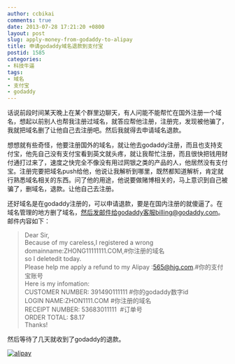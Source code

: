 ```yaml
---
author: ccbikai
comments: true
date: 2013-07-28 17:21:20 +0800
layout: post
slug: apply-money-from-godaddy-to-alipay
title: 申请godaddy域名退款到支付宝
postid: 1585
categories:
- 科技牛逼
tags:
- 域名
- 支付宝
- godaddy
---
```

话说前段时间某天晚上在某个群里边聊天，有人问能不能帮忙在国外注册一个域名，想起以前别人也帮我注册过域名，就答应帮他注册，注册完，发现被他骗了，我就把域名删了让他自己去注册吧。然后我就得去申请域名退款。  
<!-- more -->
想想就有些奇怪，他要注册国外的域名，就让他去godaddy注册，而且也支持支付宝，他先自己没有支付宝看到英文就头疼，就让我帮忙注册，而且很快把钱用财付通打过来了，速度之快完全不像没有用过网银之类的产品的人，他居然没有支付宝。注册完要把域名push给他，他说让我解析到哪里，既然都知道解析，肯定就行熟悉域名相关的东西。问了他的用途，他说要做赌博相关的，马上意识到自己被骗了，删域名，退款。让他自己去注册。

还好域名是在godaddy注册的，可以申请退款，要是在国内注册的就傻逼了。在域名管理的地方删了域名，然后发邮件给godaddy客服billing@godaddy.com。邮件内容如下：

> Dear Sir,  
 Because of my careless,I registered a wrong domainname:ZHONG11111111.COM,#你注册的域名    
 so I deletedit today.     
 Please help me apply a refund to my Alipay :565@hjg.com.#你的支付宝账号   
 Here is my infomation:    
 CUSTOMER NUMBER: 391490111111 #你的godaddy数字id    
 LOGIN NAME:ZHON1111.COM #你注册的域名    
 RECEIPT NUMBER: 53683011111 &nbsp;#订单号    
 ORDER TOTAL: $8.17     
 Thanks! &nbsp;

然后等待了几天就收到了godaddy的退款。

[![alipay](https://dn-mtimg.qbox.me/large/4eda25f5tw1e72n1atnejj20rs0840u2.jpg)](https://dn-mtimg.qbox.me/large/4eda25f5tw1e72n1atnejj20rs0840u2.jpg)
